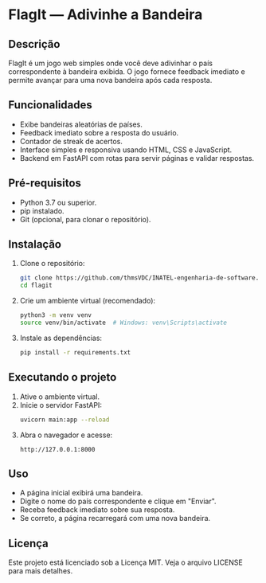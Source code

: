 # FlagIt — Adivinhe a Bandeira

## Descrição
FlagIt é um jogo web simples onde você deve adivinhar o país correspondente à bandeira exibida. O jogo fornece feedback imediato e permite avançar para uma nova bandeira após cada resposta.

## Funcionalidades
- Exibe bandeiras aleatórias de países.
- Feedback imediato sobre a resposta do usuário.
- Contador de streak de acertos.
- Interface simples e responsiva usando HTML, CSS e JavaScript.
- Backend em FastAPI com rotas para servir páginas e validar respostas.

## Pré-requisitos
- Python 3.7 ou superior.
- pip instalado.
- Git (opcional, para clonar o repositório).

## Instalação
1. Clone o repositório:
   ```bash
   git clone https://github.com/thmsVDC/INATEL-engenharia-de-software.git
   cd flagit
   ```
2. Crie um ambiente virtual (recomendado):
   ```bash
   python3 -m venv venv
   source venv/bin/activate  # Windows: venv\Scripts\activate
   ```
3. Instale as dependências:
   ```bash
   pip install -r requirements.txt
   ```

## Executando o projeto
1. Ative o ambiente virtual.
2. Inicie o servidor FastAPI:
   ```bash
   uvicorn main:app --reload
   ```
3. Abra o navegador e acesse:
   ```
   http://127.0.0.1:8000
   ```

## Uso
- A página inicial exibirá uma bandeira.
- Digite o nome do país correspondente e clique em "Enviar".
- Receba feedback imediato sobre sua resposta.
- Se correto, a página recarregará com uma nova bandeira.

## Licença
Este projeto está licenciado sob a Licença MIT. Veja o arquivo LICENSE para mais detalhes.

